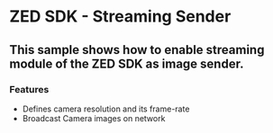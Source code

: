 # ZED SDK - Streaming Sender

## This sample shows how to enable streaming module of the ZED SDK as image sender.

### Features
 - Defines camera resolution and its frame-rate
 - Broadcast Camera images on network
